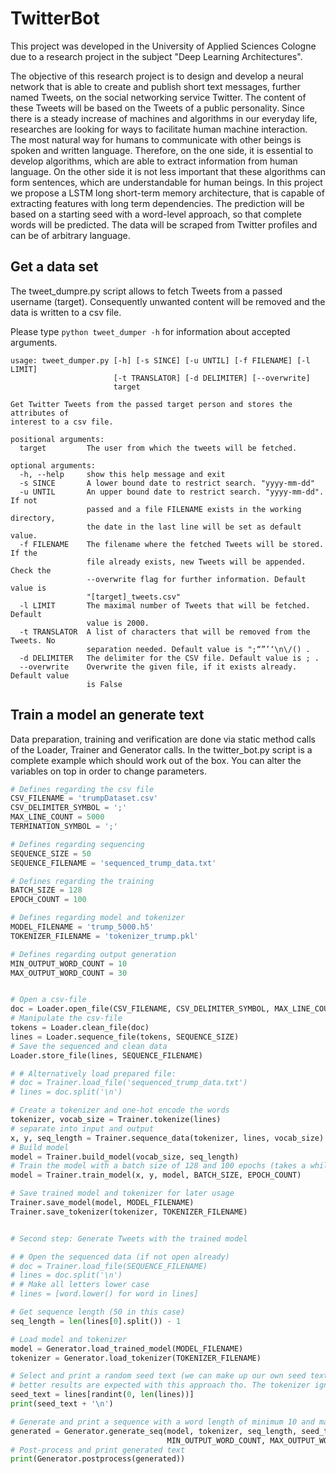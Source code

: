# TwitterBot

This project was developed in the University of Applied Sciences Cologne due to a research project in the subject "Deep Learning Architectures".

The objective of this research project is to design and develop a neural network that is able to create and publish short text messages, further named Tweets, on the social networking service Twitter. The content of these Tweets will be based on the Tweets of a public personality. Since there is a steady increase of machines and algorithms in our everyday life, researches are looking for ways to facilitate human machine interaction. The most natural way for humans to communicate with other beings is spoken and written language. Therefore, on the one side, it is essential to develop algorithms, which are able to extract information from human language. On the other side it is not less important that these algorithms can form sentences, which are understandable for human beings. In this project we propose a LSTM long short-term memory architecture, that is capable of extracting features with long term dependencies. The prediction will be based on a  starting seed with a word-level approach, so that complete words will be predicted. The data will be scraped from Twitter profiles and can be of arbitrary language. 

## Get a data set

The tweet_dumpre.py script allows to fetch Tweets from a passed username (target). Consequently unwanted content will be removed and the data is written to a csv file.

Please type `python tweet_dumper -h` for information about accepted arguments.

```
usage: tweet_dumper.py [-h] [-s SINCE] [-u UNTIL] [-f FILENAME] [-l LIMIT]
                       [-t TRANSLATOR] [-d DELIMITER] [--overwrite]
                       target

Get Twitter Tweets from the passed target person and stores the attributes of
interest to a csv file.

positional arguments:
  target         The user from which the tweets will be fetched.

optional arguments:
  -h, --help     show this help message and exit
  -s SINCE       A lower bound date to restrict search. "yyyy-mm-dd"
  -u UNTIL       An upper bound date to restrict search. "yyyy-mm-dd". If not
                 passed and a file FILENAME exists in the working directory,
                 the date in the last line will be set as default value.
  -f FILENAME    The filename where the fetched Tweets will be stored. If the
                 file already exists, new Tweets will be appended. Check the
                 --overwrite flag for further information. Default value is
                 "[target]_tweets.csv"
  -l LIMIT       The maximal number of Tweets that will be fetched. Default
                 value is 2000.
  -t TRANSLATOR  A list of characters that will be removed from the Tweets. No
                 separation needed. Default value is ";“”’‘\n\/() .
  -d DELIMITER   The delimiter for the CSV file. Default value is ; .
  --overwrite    Overwrite the given file, if it exists already. Default value
                 is False
```

## Train a model an generate text

Data preparation, training and verification are done via static method calls of the Loader, Trainer and Generator calls. In the twitter_bot.py script is a complete example which should work out of the box. You can alter the variables on top in order to change parameters.

```python
# Defines regarding the csv file
CSV_FILENAME = 'trumpDataset.csv'
CSV_DELIMITER_SYMBOL = ';'
MAX_LINE_COUNT = 5000
TERMINATION_SYMBOL = ';'

# Defines regarding sequencing
SEQUENCE_SIZE = 50
SEQUENCE_FILENAME = 'sequenced_trump_data.txt'

# Defines regarding the training
BATCH_SIZE = 128
EPOCH_COUNT = 100

# Defines regarding model and tokenizer
MODEL_FILENAME = 'trump_5000.h5'
TOKENIZER_FILENAME = 'tokenizer_trump.pkl'

# Defines regarding output generation
MIN_OUTPUT_WORD_COUNT = 10
MAX_OUTPUT_WORD_COUNT = 30


# Open a csv-file
doc = Loader.open_file(CSV_FILENAME, CSV_DELIMITER_SYMBOL, MAX_LINE_COUNT, TERMINATION_SYMBOL)
# Manipulate the csv-file
tokens = Loader.clean_file(doc)
lines = Loader.sequence_file(tokens, SEQUENCE_SIZE)
# Save the sequenced and clean data
Loader.store_file(lines, SEQUENCE_FILENAME)

# # Alternatively load prepared file:
# doc = Trainer.load_file('sequenced_trump_data.txt')
# lines = doc.split('\n')

# Create a tokenizer and one-hot encode the words
tokenizer, vocab_size = Trainer.tokenize(lines)
# separate into input and output
x, y, seq_length = Trainer.sequence_data(tokenizer, lines, vocab_size)
# Build model
model = Trainer.build_model(vocab_size, seq_length)
# Train the model with a batch size of 128 and 100 epochs (takes a while)
model = Trainer.train_model(x, y, model, BATCH_SIZE, EPOCH_COUNT)

# Save trained model and tokenizer for later usage
Trainer.save_model(model, MODEL_FILENAME)
Trainer.save_tokenizer(tokenizer, TOKENIZER_FILENAME)


# Second step: Generate Tweets with the trained model

# # Open the sequenced data (if not open already)
# doc = Trainer.load_file(SEQUENCE_FILENAME)
# lines = doc.split('\n')
# # Make all letters lower case
# lines = [word.lower() for word in lines]

# Get sequence length (50 in this case)
seq_length = len(lines[0].split()) - 1

# Load model and tokenizer
model = Generator.load_trained_model(MODEL_FILENAME)
tokenizer = Generator.load_tokenizer(TOKENIZER_FILENAME)

# Select and print a random seed text (we can make up our own seed text as well,
# better results are expected with this approach tho. The tokenizer ignores word that are not known to him)
seed_text = lines[randint(0, len(lines))]
print(seed_text + '\n')

# Generate and print a sequence with a word length of minimum 10 and maximum 30
generated = Generator.generate_seq(model, tokenizer, seq_length, seed_text,
                                   MIN_OUTPUT_WORD_COUNT, MAX_OUTPUT_WORD_COUNT)
# Post-process and print generated text
print(Generator.postprocess(generated))
```
  
